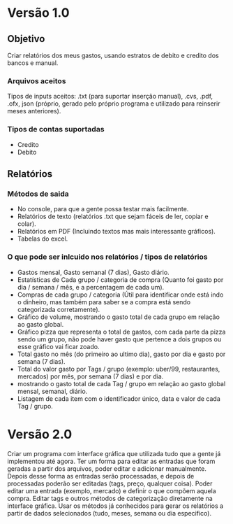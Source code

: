 # Versão 1.0
## Objetivo
Criar relatórios dos meus gastos, usando estratos de debito e credito dos bancos e manual.

### Arquivos aceitos
Tipos de inputs aceitos: .txt (para suportar inserção manual), .cvs, .pdf, .ofx, json (próprio, gerado pelo próprio programa e utilizado para reinserir meses anteriores).

### Tipos de contas suportadas
* Credito
* Debito

## Relatórios

### Métodos de saida
* No console, para que a gente possa testar mais facilmente.
* Relatórios de texto (relatórios .txt que sejam fáceis de ler, copiar e colar).
* Relatórios em PDF (Incluindo textos mas mais interessante gráficos).
* Tabelas do excel.

### O que pode ser inlcuido nos relatórios / tipos de relatórios
* Gastos mensal, Gasto semanal (7 dias), Gasto diário.
* Estatísticas de Cada grupo / categoria de compra (Quanto foi gasto por dia / semana / mês, e a percentagem de cada um).
* Compras de cada grupo / categoria (Útil para identificar onde está indo o dinheiro, mas também para saber se a compra está sendo categorizada corretamente).
* Gráfico de volume, mostrando o gasto total de cada grupo em relação ao gasto global.
* Gráfico pizza que representa o total de gastos, com cada parte da pizza sendo um grupo, não pode haver gasto que pertence a dois grupos ou esse gráfico vai ficar zoado.
* Total gasto no mês (do primeiro ao ultimo dia), gasto por dia e gasto por semana (7 dias).
* Total do valor gasto por Tags / grupo (exemplo: uber/99, restaurantes, mercados) por mês, por semana (7 dias) e por dia.
* mostrando o gasto total de cada Tag / grupo em relação ao gasto global mensal, semanal, diário.
* Listagem de cada item com o identificador único, data e valor de cada Tag / grupo.

# Versão 2.0
Criar um programa com interface gráfica que utilizada tudo que a gente já implementou até agora. 
Ter um forma para editar as entradas que foram geradas a partir dos arquivos, poder editar e adicionar manualmente. 
Depois desse forma as entradas serão processadas, e depois de processadas poderão ser editadas (tags, preço, qualquer coisa). 
Poder editar uma entrada (exemplo, mercado) e definir o que compõem aquela compra. 
Editar tags e outros métodos de categorização diretamente na interface gráfica. 
Usar os métodos já conhecidos para gerar os relatórios a partir de dados selecionados (tudo, meses, semana ou dia especifico). 

